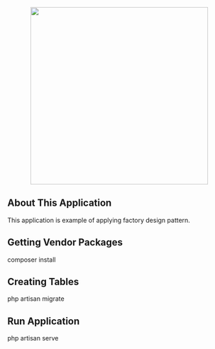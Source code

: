 <p align="center"><a href="https://laravel.com" target="_blank"><img src="https://raw.githubusercontent.com/laravel/art/master/logo-lockup/5%20SVG/2%20CMYK/1%20Full%20Color/laravel-logolockup-cmyk-red.svg" width="400"></a></p>


## About This Application
This application is example of applying factory design pattern.

## Getting Vendor Packages

composer install

## Creating Tables

php artisan migrate

## Run Application

php artisan serve
